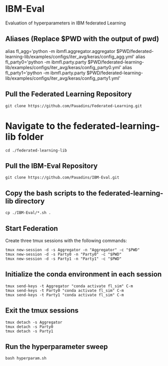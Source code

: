 # IBM-Eval
Evaluation of hyperparameters in IBM federated Learning

## Aliases (Replace $PWD with the output of pwd)
alias fl_agg='python -m ibmfl.aggregator.aggregator $PWD/federated-learning-lib/examples/configs/iter_avg/keras/config_agg.yml'
alias fl_party0='python -m ibmfl.party.party $PWD/federated-learning-lib/examples/configs/iter_avg/keras/config_party0.yml'
alias fl_party1='python -m ibmfl.party.party $PWD/federated-learning-lib/examples/configs/iter_avg/keras/config_party1.yml'

## Pull the Federated Learning Repository
```
git clone https://github.com/Pauadins/Federated-Learning.git
```

# Navigate to the federated-learning-lib folder
```
cd ./federated-learning-lib
```

## Pull the IBM-Eval Repository
```
git clone https://github.com/Pauadins/IBM-Eval.git
```

## Copy the bash scripts to the federated-learning-lib directory
```
cp ./IBM-Eval/*.sh .
```

## Start Federation
Create three tmux sessions with the following commands:
```
tmux new-session -d -s Aggregator -n "Aggregator" -c "$PWD"
tmux new-session -d -s Party0 -n "Party0" -c "$PWD"
tmux new-session -d -s Party1 -n "Party1" -c "$PWD"
```

## Initialize the conda environment in each session
```
tmux send-keys -t Aggregator "conda activate fl_sim" C-m
tmux send-keys -t Party0 "conda activate fl_sim" C-m
tmux send-keys -t Party1 "conda activate fl_sim" C-m
```

## Exit the tmux sessions
```
tmux detach -s Aggregator
tmux detach -s Party0
tmux detach -s Party1
```

## Run the hyperparameter sweep
```
bash hyperparam.sh
```